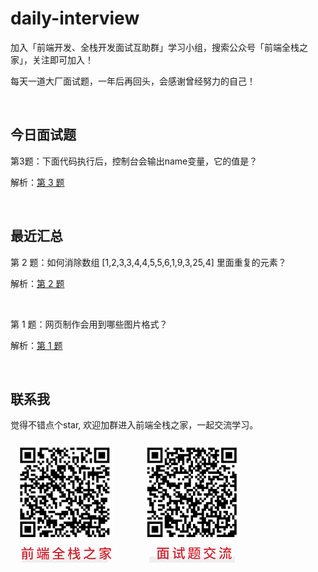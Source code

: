# daily-interview

加入「前端开发、全栈开发面试互助群」学习小组，搜索公众号「前端全栈之家」，关注即可加入！

每天一道大厂面试题，一年后再回头，会感谢曾经努力的自己！

<br/>


## 今日面试题

第3题：下面代码执行后，控制台会输出name变量，它的值是？


解析：[第 3 题](https://github.com/jinmulong/daily-interview/issues/3)

<br/>


## 最近汇总

第 2 题：如何消除数组 [1,2,3,3,4,4,5,5,6,1,9,3,25,4] 里面重复的元素？

解析：[第 2 题](https://github.com/jinmulong/daily-interview/issues/2)

<br/>

第 1 题：网页制作会用到哪些图片格式？ 

解析：[第 1 题](https://github.com/jinmulong/daily-interview/issues/1)

<br/>


## 联系我

觉得不错点个star, 欢迎加群进入前端全栈之家，一起交流学习。

![Image text](https://github.com/jinmulong/daily-interview/blob/main/images/qr.jpg)